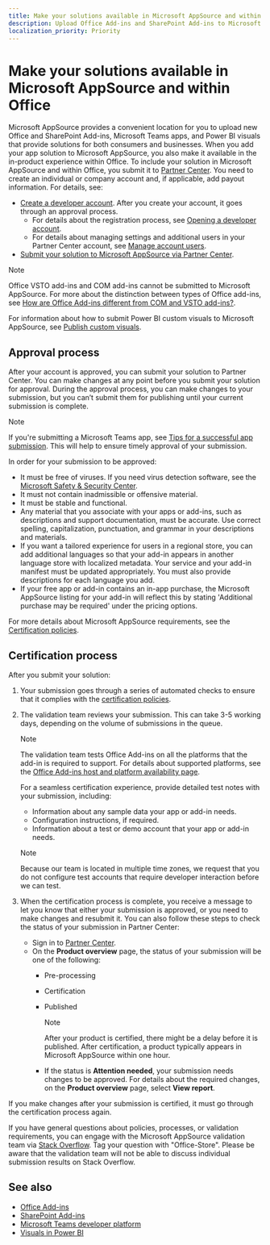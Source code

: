 ```yaml
---
title: Make your solutions available in Microsoft AppSource and within Office 
description: Upload Office Add-ins and SharePoint Add-ins to Microsoft AppSource via the Partner Center.
localization_priority: Priority
---
```


# Make your solutions available in Microsoft AppSource and within Office

Microsoft AppSource provides a convenient location for you to upload new Office and SharePoint Add-ins, Microsoft Teams apps, and Power BI visuals that provide solutions for both consumers and businesses. When you add your app solution to Microsoft AppSource, you also make it available in the in-product experience within Office. To include your solution in Microsoft AppSource and within Office, you submit it to [Partner Center](https://partner.microsoft.com/dashboard/office/overview). You need to create an individual or company account and, if applicable, add payout information. For details, see:

- [Create a developer account](https://partner.microsoft.com/dashboard/account/v3/enrollment/introduction/office). After you create your account, it goes through an approval process. 
  - For details about the registration process, see [Opening a developer account](open-a-developer-account.md).
  - For details about managing settings and additional users in your Partner Center account, see [Manage account users](manage-account-settings-and-profile.md).
- [Submit your solution to Microsoft AppSource via Partner Center](use-partner-center-to-submit-to-appsource.md).

> [!NOTE]
> Office VSTO add-ins and COM add-ins cannot be submitted to Microsoft AppSource. For more about the distinction between types of Office add-ins, see [How are Office Add-ins different from COM and VSTO add-ins?](https://docs.microsoft.com/office/dev/add-ins/overview/office-add-ins#how-are-office-add-ins-different-from-com-and-vsto-add-ins).

For information about how to submit Power BI custom visuals to Microsoft AppSource, see [Publish custom visuals](https://docs.microsoft.com/power-bi/developer/office-store).

<a name="bk_approval"> </a>
## Approval process

After your account is approved, you can submit your solution to Partner Center. You can make changes at any point before you submit your solution for approval. During the approval process, you can make changes to your submission, but you can’t submit them for publishing until your current submission is complete.

> [!NOTE] 
> If you're submitting a Microsoft Teams app, see [Tips for a successful app submission](https://docs.microsoft.com/microsoftteams/platform/publishing/office-store-approval). This will help to ensure timely approval of your submission.

In order for your submission to be approved:

- It must be free of viruses. If you need virus detection software, see the [Microsoft Safety & Security Center](https://go.microsoft.com/fwlink/?LinkId=248711).
- It must not contain inadmissible or offensive material.
- It must be stable and functional.
- Any material that you associate with your apps or add-ins, such as descriptions and support documentation, must be accurate. Use correct spelling, capitalization, punctuation, and grammar in your descriptions and materials.
- If you want a tailored experience for users in a regional store, you can add additional languages so that your add-in appears in another language store with localized metadata. Your service and your add-in manifest must be updated appropriately. You must also provide descriptions for each language you add.
- If your free app or add-in contains an in-app purchase, the Microsoft AppSource listing for your add-in will reflect this by stating 'Additional purchase may be required' under the pricing options.

For more details about Microsoft AppSource requirements, see the [Certification policies](https://docs.microsoft.com/legal/marketplace/certification-policies).

<a name="bk_Validation"> </a>
## Certification process

After you submit your solution:

1. Your submission goes through a series of automated checks to ensure that it complies with the [certification policies](https://docs.microsoft.com/legal/marketplace/certification-policies).

2. The validation team reviews your submission. This can take 3-5 working days, depending on the volume of submissions in the queue.

   > [!NOTE]
   > The validation team tests Office Add-ins on all the platforms that the add-in is required to support. For details about supported platforms, see the [Office Add-ins host and platform availability page](/office/dev/add-ins/overview/office-add-in-availability).

   For a seamless certification experience, provide detailed test notes with your submission, including:

   - Information about any sample data your app or add-in needs.
   - Configuration instructions, if required.
   - Information about a test or demo account that your app or add-in needs.

   > [!NOTE]
   > Because our team is located in multiple time zones, we request that you do not configure test accounts that require developer interaction before we can test.

3. When the certification process is complete, you receive a message to let you know that either your submission is approved, or you need to make changes and resubmit it. You can also follow these steps to check the status of your submission in Partner Center:

   - Sign in to [Partner Center](https://partner.microsoft.com/dashboard/office/overview).
   - On the **Product overview** page, the status of your submission will be one of the following:
      - Pre-processing
      - Certification
      - Published

        > [!NOTE]
        > After your product is certified, there might be a delay before it is published. After certification, a product typically appears in Microsoft AppSource within one hour.

      - If the status is **Attention needed**, your submission needs changes to be approved. For details about the required changes, on the **Product overview** page, select **View report**.

If you make changes after your submission is certified, it must go through the certification process again.

If you have general questions about policies, processes, or validation requirements, you can engage with the Microsoft AppSource validation team via [Stack Overflow](https://stackoverflow.com/search?q=office-store). Tag your question with "Office-Store". Please be aware that the validation team will not be able to discuss individual submission results on Stack Overflow. 

## See also

- [Office Add-ins](/office/dev/add-ins/overview/office-add-ins)  
- [SharePoint Add-ins](/sharepoint/dev/sp-add-ins/sharepoint-add-ins)
- [Microsoft Teams developer platform](https://docs.microsoft.com/microsoftteams/platform/overview)
- [Visuals in Power BI](https://docs.microsoft.com/power-bi/power-bi-custom-visuals)
